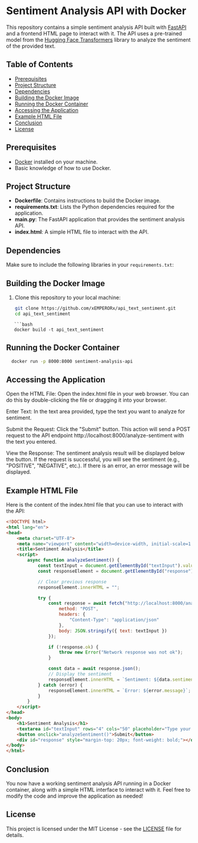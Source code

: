 # Sentiment Analysis API with Docker

This repository contains a simple sentiment analysis API built with [FastAPI](https://fastapi.tiangolo.com/) and a frontend HTML page to interact with it. The API uses a pre-trained model from the [Hugging Face Transformers](https://huggingface.co/transformers/) library to analyze the sentiment of the provided text.

## Table of Contents

- [Prerequisites](#prerequisites)
- [Project Structure](#project-structure)
- [Dependencies](#dependencies)
- [Building the Docker Image](#building-the-docker-image)
- [Running the Docker Container](#running-the-docker-container)
- [Accessing the Application](#accessing-the-application)
- [Example HTML File](#example-html-file)
- [Conclusion](#conclusion)
- [License](#license)

## Prerequisites

- [Docker](https://www.docker.com/get-started) installed on your machine.
- Basic knowledge of how to use Docker.

## Project Structure

- **Dockerfile**: Contains instructions to build the Docker image.
- **requirements.txt**: Lists the Python dependencies required for the application.
- **main.py**: The FastAPI application that provides the sentiment analysis API.
- **index.html**: A simple HTML file to interact with the API.

## Dependencies

Make sure to include the following libraries in your `requirements.txt`:

## Building the Docker Image

1. Clone this repository to your local machine:

   ```bash
   git clone https://github.com/xEMPERORx/api_text_sentiment.git
   cd api_text_sentiment
```
   ```bash
   docker build -t api_text_sentiment
```
## Running the Docker Container
```bash
  docker run -p 8000:8000 sentiment-analysis-api
```

## Accessing the Application
Open the HTML File: Open the index.html file in your web browser. You can do this by double-clicking the file or dragging it into your browser.

Enter Text: In the text area provided, type the text you want to analyze for sentiment.

Submit the Request: Click the "Submit" button. This action will send a POST request to the API endpoint http://localhost:8000/analyze-sentiment with the text you entered.

View the Response: The sentiment analysis result will be displayed below the button. If the request is successful, you will see the sentiment (e.g., "POSITIVE", "NEGATIVE", etc.). If there is an error, an error message will be displayed.

## Example HTML File
Here is the content of the index.html file that you can use to interact with the API:
```html
<!DOCTYPE html>
<html lang="en">
<head>
    <meta charset="UTF-8">
    <meta name="viewport" content="width=device-width, initial-scale=1.0">
    <title>Sentiment Analysis</title>
    <script>
        async function analyzeSentiment() {
            const textInput = document.getElementById("textInput").value;
            const responseElement = document.getElementById("response");

            // Clear previous response
            responseElement.innerHTML = "";

            try {
                const response = await fetch("http://localhost:8000/analyze-sentiment", {
                    method: "POST",
                    headers: {
                        "Content-Type": "application/json"
                    },
                    body: JSON.stringify({ text: textInput })
                });

                if (!response.ok) {
                    throw new Error("Network response was not ok");
                }

                const data = await response.json();
                // Display the sentiment
                responseElement.innerHTML = `Sentiment: ${data.sentiment}`;
            } catch (error) {
                responseElement.innerHTML = `Error: ${error.message}`;
            }
        }
    </script>
</head>
<body>
    <h1>Sentiment Analysis</h1>
    <textarea id="textInput" rows="4" cols="50" placeholder="Type your text here..."></textarea><br>
    <button onclick="analyzeSentiment()">Submit</button>
    <div id="response" style="margin-top: 20px; font-weight: bold;"></div>
</body>
</html>
```
## Conclusion
You now have a working sentiment analysis API running in a Docker container, along with a simple HTML interface to interact with it. Feel free to modify the code and improve the application as needed!

## License
This project is licensed under the MIT License - see the [LICENSE](https://github.com/xEMPERORx/api_text_sentiment/blob/main/LICENSE) file for details.
